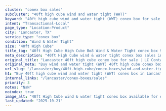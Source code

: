 ```yaml
---
cluster: "conex box sales"
subcluster: "40ft high cube wind and water tight (WWT)"
keyword: "40ft high cube wind and water tight (WWT) conex box for sale Lancaster, TX"
intent: "Transactional-Local"
page_type: "Location-Product"
city: "Lancaster, TX"
service_type: "conex box"
condition: "Wind & Water Tight"
size: "40ft High Cube"
title_tag: "40ft High Cube High Cube Bo8 Wind & Water Tight conex box Sales in Lancaster | LC Container"
meta_description: "40ft High Cube wind & water tight conex box sales in Lancaster. High cube containers with extra height. Fast delivery, competitive pricing. Serving conex boxes area. Quote ID: FET. Call (214) 524-4168 for your free quote today."
original_title: "Lancaster 40ft high cube conex box for sale | LC Container"
original_meta: "Buy wind and water tight (WWT) 40ft high cube conex box sale with local delivery in Lancaster, TX. LC Container — local Since 2003. Request a fast quote today."
url_slug: "/lancaster/buy/40ft-high-cube/conex-boxes/wind-and-water-tight-wwt"
h1: "Buy 40ft high cube wind and water tight (WWT) conex box in Lancaster"
internal_links: "/lancaster/conex-boxes/sales"
priority: 3
notes: "NaN"
noindex: true
image_alt: "40ft High Cube wind & water tight conex box available for delivery in Lancaster"
last_updated: "2025-10-21"
---
```


<!-- TODO: Add unique city/inventory copy, images, and internal links here. -->
